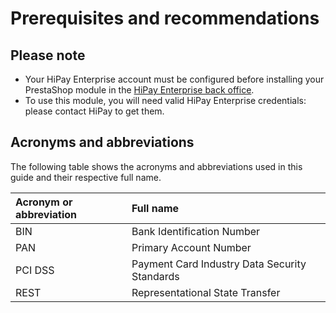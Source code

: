 # Prerequisites and recommendations

## Please note

- Your HiPay Enterprise account must be configured before installing your PrestaShop module in the [HiPay Enterprise back office][hipay-fullservice-bo].
- To use this module, you will need valid HiPay Enterprise credentials: please contact HiPay to get them.

## Acronyms and abbreviations

The following table shows the acronyms and abbreviations used in this guide and their respective full name.

| Acronym or abbreviation  | Full name |
|:------------|:------------|
| BIN     | Bank Identification Number   |
| PAN     | Primary Account Number |
| PCI DSS | Payment Card Industry Data Security Standards |
| REST    | Representational State Transfer |

[hipay-fullservice-bo]: https://merchant.hipay-tpp.com/